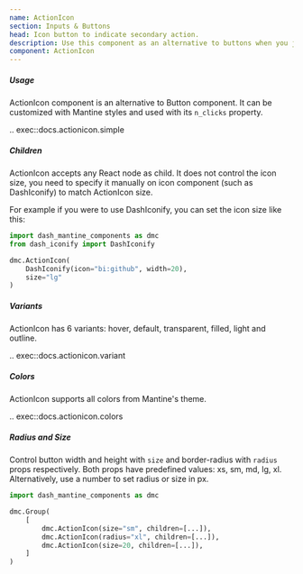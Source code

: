 ```yaml
---
name: ActionIcon
section: Inputs & Buttons
head: Icon button to indicate secondary action.
description: Use this component as an alternative to buttons when you just want to use an icon.
component: ActionIcon
---
```


##### Usage

ActionIcon component is an alternative to Button component. It can be customized with Mantine styles and used with its
`n_clicks` property.

.. exec::docs.actionicon.simple

##### Children

ActionIcon accepts any React node as child. It does not control the icon size, you need to specify it manually on icon
component (such as DashIconify) to match ActionIcon size.

For example if you were to use DashIconify, you can set the icon size like this:

```python
import dash_mantine_components as dmc
from dash_iconify import DashIconify

dmc.ActionIcon(
    DashIconify(icon="bi:github", width=20),
    size="lg"
)
```

##### Variants

ActionIcon has 6 variants: hover, default, transparent, filled, light and outline.

.. exec::docs.actionicon.variant

##### Colors

ActionIcon supports all colors from Mantine's theme.

.. exec::docs.actionicon.colors

##### Radius and Size

Control button width and height with `size` and border-radius with `radius` props respectively. Both props have
predefined values: xs, sm, md, lg, xl. Alternatively, use a number to set radius or size in px.

```python
import dash_mantine_components as dmc

dmc.Group(
    [
        dmc.ActionIcon(size="sm", children=[...]),
        dmc.ActionIcon(radius="xl", children=[...]),
        dmc.ActionIcon(size=20, children=[...]),
    ]
)
```
